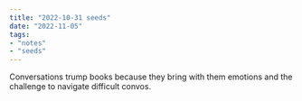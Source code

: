 ```yaml
---
title: "2022-10-31 seeds"
date: "2022-11-05"
tags:
- "notes"
- "seeds"
---
```


Conversations trump books because they bring with them emotions and the challenge to navigate difficult convos.